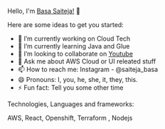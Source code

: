 Hello, I'm <a href="https://saitejabasa.github.io/MyProfile/">Basa Saiteja!</a> 👋

Here are some ideas to get you started:

- 🔭 I’m currently working on Cloud Tech
- 🌱 I’m currently learning Java and Glue
- 👯 I’m looking to collaborate on <a href="#">Youtube</a>
- 💬 Ask me about AWS Cloud or UI releated stuff
- 📫 How to reach me: Instagram - @saiteja_basa
- 😄 Pronouns: I, you, he, she, it, they, this.
- ⚡ Fun fact: Tell you some other time

Technologies, Languages and frameworks:

AWS, React, Openshift, Terraform , Nodejs






    

